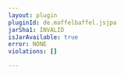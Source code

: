 ```yaml
---
layout: plugin
pluginId: de.maffelbaffel.jsjpa
jarSha1: INVALID
isJarAvailable: true
error: NONE
violations: []

---
```

